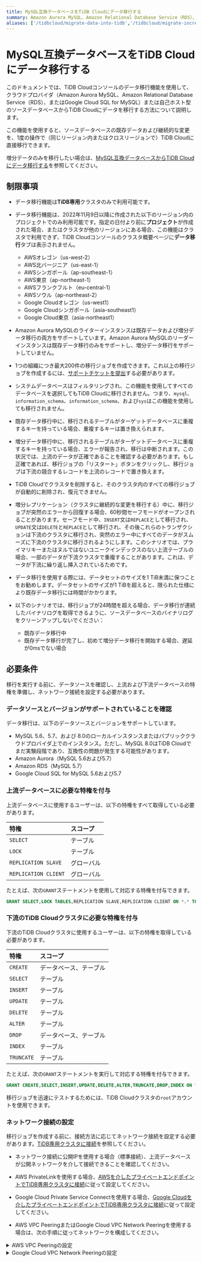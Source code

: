```yaml
---
title: MySQL互換データベースをTiDB Cloudにデータ移行する
summary: Amazon Aurora MySQL、Amazon Relational Database Service（RDS）、Google Cloud SQL for MySQL、またはローカルMySQLインスタンスにホストされているMySQL互換データベースから、TiDB Cloudにデータを移行する方法について学びます。
aliases: ['/tidbcloud/migrate-data-into-tidb','/tidbcloud/migrate-incremental-data-from-mysql']
---
```


# MySQL互換データベースをTiDB Cloudにデータ移行する

このドキュメントでは、TiDB Cloudコンソールのデータ移行機能を使用して、クラウドプロバイダ（Amazon Aurora MySQL、Amazon Relational Database Service（RDS）、またはGoogle Cloud SQL for MySQL）または自己ホスト型のソースデータベースからTiDB Cloudにデータを移行する方法について説明します。

この機能を使用すると、ソースデータベースの既存データおよび継続的な変更を、1度の操作で（同じリージョン内またはクロスリージョンで）TiDB Cloudに直接移行できます。

増分データのみを移行したい場合は、[MySQL互換データベースからTiDB Cloudにデータ移行する](/tidb-cloud/migrate-incremental-data-from-mysql-using-data-migration.md)を参照してください。

## 制限事項

- データ移行機能は**TiDB専用**クラスタのみで利用可能です。

- データ移行機能は、2022年11月9日以降に作成された以下のリージョン内のプロジェクトでのみ利用可能です。指定の日付より前に**プロジェクト**が作成された場合、またはクラスタが他のリージョンにある場合、この機能はクラスタで利用できず、TiDB Cloudコンソールのクラスタ概要ページに**データ移行**タブは表示されません。

    - AWSオレゴン（us-west-2）
    - AWS北バージニア（us-east-1）
    - AWSシンガポール（ap-southeast-1）
    - AWS東京（ap-northeast-1）
    - AWSフランクフルト（eu-central-1）
    - AWSソウル（ap-northeast-2）
    - Google Cloudオレゴン（us-west1）
    - Google Cloudシンガポール（asia-southeast1）
    - Google Cloud東京（asia-northeast1）

- Amazon Aurora MySQLのライターインスタンスは既存データおよび増分データ移行の両方をサポートしています。Amazon Aurora MySQLのリーダーインスタンスは既存データ移行のみをサポートし、増分データ移行をサポートしていません。

- 1つの組織につき最大200件の移行ジョブを作成できます。これ以上の移行ジョブを作成するには、[サポートチケットを提出](/tidb-cloud/tidb-cloud-support.md)する必要があります。

- システムデータベースはフィルタリングされ、この機能を使用してすべてのデータベースを選択してもTiDB Cloudに移行されません。つまり、`mysql`、`information_schema`、`information_schema`、および`sys`はこの機能を使用しても移行されません。

- 既存データ移行中に、移行されるテーブルがターゲットデータベースに重複するキーを持っている場合、重複するキーは置き換えられます。

- 増分データ移行中に、移行されるテーブルがターゲットデータベースに重複するキーを持っている場合、エラーが報告され、移行は中断されます。この状況では、上流のデータが正確であることを確認する必要があります。もし正確であれば、移行ジョブの「リスタート」ボタンをクリックし、移行ジョブは下流の競合するレコードを上流のレコードで置き換えます。

- TiDB Cloudでクラスタを削除すると、そのクラスタ内のすべての移行ジョブが自動的に削除され、復元できません。

- 増分レプリケーション（クラスタに継続的な変更を移行する）中に、移行ジョブが突然のエラーから回復する場合、60秒間セーフモードがオープンされることがあります。セーフモード中、`INSERT`文は`REPLACE`として移行され、`UPDATE`文は`DELETE`と`REPLACE`として移行され、その後これらのトランザクションは下流のクラスタに移行され、突然のエラー中にすべてのデータがスムーズに下流のクラスタに移行されるようにします。このシナリオでは、プライマリキーまたはヌルではないユニークインデックスのない上流テーブルの場合、一部のデータが下流クラスタで重複することがあります。これは、データが下流に繰り返し挿入されているためです。

- データ移行を使用する際には、データセットのサイズを1 TiB未満に保つことをお勧めします。データセットのサイズが1 TiBを超えると、限られた仕様により既存データ移行には時間がかかります。

- 以下のシナリオでは、移行ジョブが24時間を超える場合、データ移行が連続したバイナリログを取得できるように、ソースデータベースのバイナリログをクリーンアップしないでください：

    - 既存データ移行中
    - 既存データ移行が完了し、初めて増分データ移行を開始する場合、遅延が0msでない場合

## 必要条件

移行を実行する前に、データソースを確認し、上流および下流データベースの特権を準備し、ネットワーク接続を設定する必要があります。

### データソースとバージョンがサポートされていることを確認

データ移行は、以下のデータソースとバージョンをサポートしています。

- MySQL 5.6、5.7、および 8.0のローカルインスタンスまたはパブリッククラウドプロバイダ上でのインスタンス。ただし、MySQL 8.0はTiDB Cloudでまだ実験段階であり、互換性の問題が発生する可能性があります。
- Amazon Aurora（MySQL 5.6および5.7）
- Amazon RDS（MySQL 5.7）
- Google Cloud SQL for MySQL 5.6および5.7

### 上流データベースに必要な特権を付与

上流データベースに使用するユーザーは、以下の特権をすべて取得している必要があります。

| 特権 | スコープ |
|:----|:----|
| `SELECT` | テーブル |
| `LOCK` | テーブル |
| `REPLICATION SLAVE` | グローバル |
| `REPLICATION CLIENT` | グローバル |

たとえば、次の`GRANT`ステートメントを使用して対応する特権を付与できます。

```sql
GRANT SELECT,LOCK TABLES,REPLICATION SLAVE,REPLICATION CLIENT ON *.* TO 'your_user'@'your_IP_address_of_host'
```

### 下流のTiDB Cloudクラスタに必要な特権を付与

下流のTiDB Cloudクラスタに使用するユーザーは、以下の特権を取得している必要があります。

| 特権 | スコープ |
|:----|:----|
| `CREATE` | データベース、テーブル |
| `SELECT` | テーブル |
| `INSERT` | テーブル |
| `UPDATE` | テーブル |
| `DELETE` | テーブル |
| `ALTER`  | テーブル |
| `DROP`   | データベース、テーブル |
| `INDEX`  | テーブル |
| `TRUNCATE`  | テーブル |

たとえば、次の`GRANT`ステートメントを実行して対応する特権を付与できます。

```sql
GRANT CREATE,SELECT,INSERT,UPDATE,DELETE,ALTER,TRUNCATE,DROP,INDEX ON *.* TO 'your_user'@'your_IP_address_of_host'
```

移行ジョブを迅速にテストするためには、TiDB Cloudクラスタの`root`アカウントを使用できます。

### ネットワーク接続の設定

移行ジョブを作成する前に、接続方法に応じてネットワーク接続を設定する必要があります。[TiDB専用クラスタに接続](/tidb-cloud/connect-to-tidb-cluster.md)を参照してください。

- ネットワーク接続に公開IPを使用する場合（標準接続）、上流データベースが公開ネットワークを介して接続できることを確認してください。

- AWS PrivateLinkを使用する場合、[AWSを介したプライベートエンドポイントでTiDB専用クラスタに接続](/tidb-cloud/set-up-private-endpoint-connections.md)に従って設定してください。

- Google Cloud Private Service Connectを使用する場合、[Google Cloudを介したプライベートエンドポイントでTiDB専用クラスタに接続](/tidb-cloud/set-up-private-endpoint-connections-on-google-cloud.md)に従って設定してください。

- AWS VPC PeeringまたはGoogle Cloud VPC Network Peeringを使用する場合は、次の手順に従ってネットワークを構成してください。

<details>
<summary> AWS VPC Peeringの設定</summary>

MySQLサービスがAWS VPCにある場合は、以下の手順を実行してください：

1. MySQLサービスのVPC間接続を設定してください。`[VPCピアリング接続の設定](/tidb-cloud/set-up-vpc-peering-connections.md)`に従ってください。

2. MySQLサービスに関連付けられているセキュリティグループのインバウンドルールを変更してください。

    インバウンドルールに、[TiDB Cloudクラスタが配置されているリージョンのCIDR](/tidb-cloud/set-up-vpc-peering-connections.md#prerequisite-set-a-project-cidr)を追加する必要があります。これにより、TiDBクラスタからMySQLインスタンスへのトラフィックが流れるようになります。

3. MySQL URLにDNSホスト名が含まれている場合、TiDB CloudがMySQLサービスのホスト名を解決できるようにする必要があります。

    1. [VPCピアリング接続のDNS解決を有効にする](https://docs.aws.amazon.com/vpc/latest/peering/modify-peering-connections.html#vpc-peering-dns)に従ってください。
    2. **Accepter DNS resolution**オプションを有効にしてください。

</details>

<details>
<summary> Google Cloud VPC Network Peeringの設定 </summary>

MySQLサービスがGoogle Cloud VPCにある場合は、以下の手順を実行してください：

1. 自己ホスト型のMySQLの場合は、この手順はスキップし、次の手順に進んでください。Google Cloud SQLがMySQLサービスである場合、関連するGoogle Cloud SQLインスタンスのVPCでMySQLエンドポイントを公開する必要があります。これには、Googleが開発した[Cloud SQL Auth proxy](https://cloud.google.com/sql/docs/mysql/sql-proxy)を使用する必要があります。

## VPCピアリング接続の設定

TiDBクラスタとMySQLサービスのVPC間に[VPCピアリング接続](/tidb-cloud/set-up-vpc-peering-connections.md)を設定します。

3. MySQLが配置されているVPCのイングレスファイアウォールルールを変更します。

    [TiDB Cloudクラスタが配置されているリージョンのCIDR](/tidb-cloud/set-up-vpc-peering-connections.md#prerequisite-set-a-project-cidr)をイングレスファイアウォールルールに追加する必要があります。これにより、TiDBクラスタからMySQLエンドポイントへのトラフィックが可能になります。

<details>

### バイナリログの有効化

増分データ移行を実行するには、上流データベースのバイナリログが有効になっており、バイナリログが24時間以上保持されていることを確認してください。

## ステップ1: **データ移行**ページに移動

1. [TiDB Cloudコンソール](https://tidbcloud.com/)にログインし、プロジェクトの[**クラスタ**](https://tidbcloud.com/console/clusters)ページに移動します。

    > **ヒント:**
    >
    > 複数のプロジェクトを持っている場合、「<MDSvgIcon name="icon-left-projects" />」をクリックして、左下隅に表示されるプロジェクトを切り替えることができます。

2. 対象クラスタの名前をクリックして、その概要ページに移動し、左のナビゲーションペインで**データ移行**をクリックします。

3. **データ移行**ページで、右上隅にある**データ移行ジョブを作成**をクリックします。**データ移行ジョブを作成**ページが表示されます。

## ステップ2: ソースおよびターゲット接続の構成

**データ移行ジョブを作成**ページで、ソースおよびターゲット接続を構成します。

1. 文字で始まり、60文字未満である必要があるジョブ名を入力してください。文字(A-Z, a-z)、数字(0-9)、アンダースコア(_)、ハイフン(-)は許容されます。

2. ソース接続プロファイルを入力してください。

   - **データソース**：データソースの種類。
   - **リージョン**：クラウドデータベースの場合に必要とされるデータソースのリージョン。
   - **接続方法**：データソースの接続方法。現在、接続方法としてパブリックIP、VPCピアリング、またはプライベートリンクを選択できます。
   - **ホスト名またはIPアドレス**（パブリックIPおよびVPCピアリング用）：データソースのホスト名またはIPアドレス。
   - **サービス名**（プライベートリンク用）：エンドポイントサービス名。
   - **ポート**：データソースのポート。
   - **ユーザー名**：データソースのユーザー名。
   - **パスワード**：ユーザー名のパスワード。
   - **SSL/TLS**：SSL/TLSを有効にする場合は、次のいずれかを含むデータソースの証明書をアップロードする必要があります。
        - CA証明書のみ
        - クライアント証明書およびクライアントキー
        - CA証明書、クライアント証明書、およびクライアントキー

3. ターゲット接続プロファイルを入力してください。

   - **ユーザー名**：TiDB Cloud内のターゲットクラスタのユーザー名を入力してください。
   - **パスワード**：TiDB Cloudのユーザー名のパスワードを入力してください。

4. 入力した情報を検証するために**接続を検証**および**次へ**をクリックしてください。

5. 表示されるメッセージに応じて処置してください：

    - パブリックIPまたはVPCピアリングを使用する場合は、データ移行サービスのIPアドレスをソースデータベースとファイアウォール（存在する場合）のIPアクセスリストに追加する必要があります。
    - AWSプライベートリンクを使用する場合は、エンドポイントリクエストを承認するよう促されます。[AWS VPCコンソール](https://us-west-2.console.aws.amazon.com/vpc/home)に移動し、エンドポイントサービスをクリックして、エンドポイントリクエストを承認してください。

## ステップ3: 移行ジョブタイプを選択

**移行するオブジェクトを選択**ステップでは、既存のデータ移行、増分データ移行、またはその両方を選択できます。

### 既存データおよび増分データを移行

データを一度だけTiDB Cloudに移行する場合、**既存データ移行**と**増分データ移行**の両方を選択してください。これにより、ソースとターゲットのデータの一貫性が確保されます。

### 既存データのみを移行

ソースデータベースの既存データだけをTiDB Cloudに移行するには、**既存データ移行**を選択してください。

### 増分データのみを移行

ソースデータベースの増分データだけをTiDB Cloudに移行するには、**増分データ移行**を選択してください。この場合、移行ジョブはソースデータベースの既存データではなく、移行ジョブで明示的に指定されたソースデータベースの変更のみを移行します。

増分データ移行の詳しい手順については、[MySQL互換データベースからTiDB Cloudに増分データのみをデータ移行する](/tidb-cloud/migrate-incremental-data-from-mysql-using-data-migration.md)を参照してください。

## ステップ4: 移行するオブジェクトを選択

1. **移行するオブジェクトを選択**ページで、移行するオブジェクトを選択してください。すべてのオブジェクトを選択するには、**すべて**をクリックするか、**カスタマイズ**をクリックして、オブジェクト名の横にあるチェックボックスをクリックしてオブジェクトを選択します。

    - **すべて**をクリックすると、移行ジョブは完全な移行後にソースデータベースインスタンス全体からTiDB Cloudに既存データを移行し、完全な移行後も継続的な変更を移行します。ただし、前のステップで**既存データ移行**および**増分データ移行**のチェックボックスを選択した場合にのみ発生します。

        <img src="https://download.pingcap.com/images/docs/tidb-cloud/migration-job-select-all.png" width="60%" />

    - **カスタマイズ**をクリックして特定のデータベースを選択すると、移行ジョブは選択したデータベースの既存データを移行し、その後も継続的な変更をTiDB Cloudに移行します。ただし、前のステップで**既存データ移行**および**増分データ移行**のチェックボックスを選択した場合にのみ発生します。

        <img src="https://download.pingcap.com/images/docs/tidb-cloud/migration-job-select-db.png" width="60%" />

    - **カスタマイズ**をクリックして特定のデータセット名の下にあるテーブルを選択すると、移行ジョブは選択したテーブルの既存データを移行し、その後も継続的な変更を選択したテーブルに移行します。ただし、後に同じデータベースに作成されたテーブルは移行されません。

        <img src="https://download.pingcap.com/images/docs/tidb-cloud/migration-job-select-tables.png" width="60%" />

2. **次**をクリックしてください。

## ステップ5: 事前チェック

**事前チェック**ページで、事前チェックの結果を表示することができます。事前チェックに失敗した場合は、**失敗**または**警告**の詳細に従い、**もう一度チェック**をクリックして再度チェックしてください。

一部のチェック項目で警告のみがある場合は、リスクを評価し、警告を無視するかどうかを検討してください。すべての警告が無視されると、移行ジョブは自動的に次のステップに進みます。

エラーとその解決策についての詳細については、[事前チェックのエラーと解決策](/tidb-cloud/tidb-cloud-dm-precheck-and-troubleshooting.md#precheck-errors-and-solutions)を参照してください。

事前チェック項目の詳細については、[移行タスクの事前チェック](https://docs.pingcap.com/tidb/stable/dm-precheck)を参照してください。

すべてのチェック項目が**合格**を示している場合、**次**をクリックしてください。

## ステップ6: 仕様を選択して移行を開始

**仕様を選択して移行を開始**ページで、パフォーマンス要件に応じた適切な移行仕様を選択してください。仕様についての詳細については、[データ移行の仕様](/tidb-cloud/tidb-cloud-billing-dm.md#specifications-for-data-migration)を参照してください。

仕様を選択したら、移行を開始するために**ジョブを作成して開始**をクリックしてください。

## ステップ7: 移行の進捗状況を表示

移行ジョブが作成されたら、**移行ジョブの詳細**ページで移行の進捗状況を表示できます。移行の進捗は**ステージとステータス**領域に表示されます。

ジョブが実行中の場合は、移行ジョブを一時停止または削除することができます。

ジョブが失敗した場合は、問題を解決した後にジョブを再開することができます。

ジョブのステータスにかかわらず、ジョブを削除することができます。

移行中に問題が発生した場合は、[移行のエラーと解決策](/tidb-cloud/tidb-cloud-dm-precheck-and-troubleshooting.md#migration-errors-and-solutions)を参照してください。

## 移行ジョブ仕様のスケーリング

TiDB Cloudは、さまざまなシナリオでのパフォーマンスとコスト要件に対応するために、移行ジョブ仕様を拡張または縮小する機能をサポートしています。
異なる移行仕様には異なるパフォーマンスがあります。パフォーマンス要件はさまざまな段階で変化する可能性があります。例えば、既存データの移行中はパフォーマンスをできるだけ速くしたいので、8 RCUなどの大規模な仕様の移行ジョブを選択します。一方、既存データの移行が完了した後は、増分移行ではそのような高いパフォーマンスが必要ないため、コストを節約するために、例えば8 RCUから2 RUCに仕様を縮小することができます。

移行ジョブの仕様をスケーリングする際には、以下の点に注意してください。

- 移行ジョブの仕様をスケーリングするには、約5〜10分かかります。
- スケーリングに失敗した場合、ジョブの仕様はスケーリング前と同じままになります。

### 制限

- ジョブが **実行中** または **一時停止** の状態の場合にのみ移行ジョブの仕様をスケーリングできます。
- TiDB Cloudでは、既存データのエクスポート段階中に移行ジョブの仕様をスケーリングすることはサポートされていません。
- 移行ジョブの仕様をスケーリングすると、ジョブが再起動されます。ジョブのソーステーブルに主キーがない場合、重複データが挿入される可能性があります。
- スケーリング中に、ソースデータベースのバイナリログを削除したり、上流データベースの `expire_logs_days` を一時的に増やしたりしないでください。それ以外の場合、ジョブが連続したバイナリログ位置を取得できないため、ジョブが失敗する可能性があります。

### スケーリング手順

1. [TiDB Cloudコンソール](https://tidbcloud.com/)にログインし、プロジェクトの[**クラスタ**](https://tidbcloud.com/console/clusters)ページに移動します。

2. 対象のクラスタの名前をクリックしてその概要ページに移動し、左側のナビゲーションペインで**データ移行**をクリックします。

3. **データ移行**ページで、スケーリングを行いたい移行ジョブを見つけます。**操作**列で、**...** > **拡張/縮小**をクリックします。

4. **拡張/縮小**ウィンドウで、使用したい新しい仕様を選択し、**送信**をクリックします。ウィンドウの下部で、仕様の新しい価格を表示することができます。